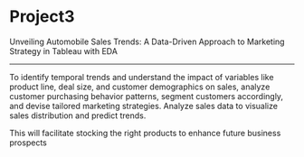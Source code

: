 # Project3
Unveiling Automobile Sales Trends: A Data-Driven Approach to Marketing Strategy in Tableau with EDA
************************************************************************************************************
To identify temporal trends and understand the impact of variables like product line, deal size, and customer demographics on sales, analyze customer purchasing behavior patterns, segment customers accordingly, and devise tailored marketing strategies. Analyze sales data to visualize sales distribution and predict trends.

This will facilitate stocking the right products to enhance future business prospects
